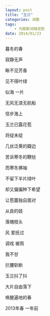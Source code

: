```yaml
---
layout: post
title: "玉兰" 
categories: 诗歌
tags: 
	- 为赋新词强说愁
date: 2014/01/23
---
```




暮冬的春
 
寂静无声
 
瞅不见芳香
 
见不得叶绿

<!--more-->
 
似海  一片
 
无风无浪无航船  

信步海上  
 
玉兰已露花苞
 
将绽未绽
 
几丝泛黄的瓣边
 
苦诉寒冬的鞭挞
 
而寒冬拂袖
 
不留下半片绿叶
 
却又偏偏种下希望
 
让苞蕾独自面对
 
从良的妓
 
落魄枝头
 
风  爱抚过
 
调戏 被雨
 
我不甘
 
拦腰斩断
 
玉兰抖了抖
 
大片自由落下
 
唤醒遍地的春
 
 
 
 
 
 
 
2013年春  一年前
